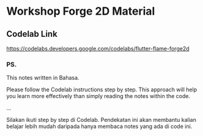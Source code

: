 # Workshop Forge 2D Material

## Codelab Link
https://codelabs.developers.google.com/codelabs/flutter-flame-forge2d

### PS.

This notes written in Bahasa.

Please follow the Codelab instructions step by step. 
This approach will help you learn more effectively than simply reading the notes within the code.

...

Silakan ikuti step by step di Codelab.
Pendekatan ini akan membantu kalian belajar lebih mudah daripada hanya membaca notes yang ada di code ini.
